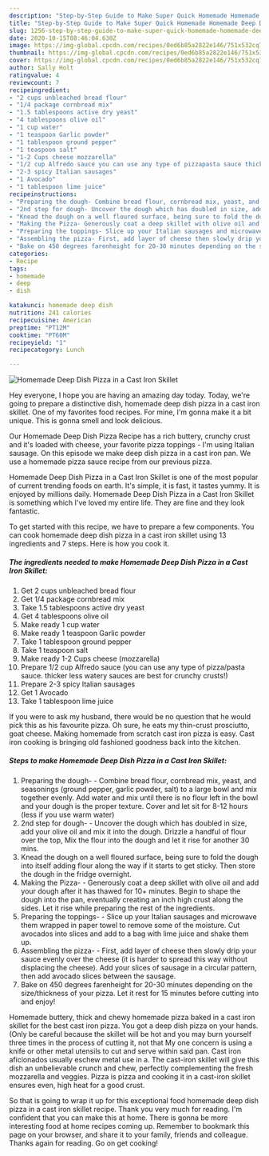```yaml
---
description: "Step-by-Step Guide to Make Super Quick Homemade Homemade Deep Dish Pizza in a Cast Iron Skillet"
title: "Step-by-Step Guide to Make Super Quick Homemade Homemade Deep Dish Pizza in a Cast Iron Skillet"
slug: 1256-step-by-step-guide-to-make-super-quick-homemade-homemade-deep-dish-pizza-in-a-cast-iron-skillet
date: 2020-10-15T08:46:04.630Z
image: https://img-global.cpcdn.com/recipes/0ed6b85a2822e146/751x532cq70/homemade-deep-dish-pizza-in-a-cast-iron-skillet-recipe-main-photo.jpg
thumbnail: https://img-global.cpcdn.com/recipes/0ed6b85a2822e146/751x532cq70/homemade-deep-dish-pizza-in-a-cast-iron-skillet-recipe-main-photo.jpg
cover: https://img-global.cpcdn.com/recipes/0ed6b85a2822e146/751x532cq70/homemade-deep-dish-pizza-in-a-cast-iron-skillet-recipe-main-photo.jpg
author: Sally Holt
ratingvalue: 4
reviewcount: 7
recipeingredient:
- "2 cups unbleached bread flour"
- "1/4 package cornbread mix"
- "1.5 tablespoons active dry yeast"
- "4 tablespoons olive oil"
- "1 cup water"
- "1 teaspoon Garlic powder"
- "1 tablespoon ground pepper"
- "1 teaspoon salt"
- "1-2 Cups cheese mozzarella"
- "1/2 cup Alfredo sauce you can use any type of pizzapasta sauce thicker less watery sauces are best for crunchy crusts"
- "2-3 spicy Italian sausages"
- "1 Avocado"
- "1 tablespoon lime juice"
recipeinstructions:
- "Preparing the dough- Combine bread flour, cornbread mix, yeast, and seasonings (ground pepper, garlic powder, salt) to a large bowl and mix together evenly. Add water and mix until there is no flour left in the bowl and your dough is the proper texture. Cover and let sit for 8-12 hours (less if you use warm water)"
- "2nd step for dough- Uncover the dough which has doubled in size, add your olive oil and mix it into the dough. Drizzle a handful of flour over the top, Mix the flour into the dough and let it rise for another 30 mins."
- "Knead the dough on a well floured surface, being sure to fold the dough into itself adding flour along the way if it starts to get sticky. Then store the dough in the fridge overnight."
- "Making the Pizza- Generously coat a deep skillet with olive oil and add your dough after it has thawed for 10+ minutes. Begin to shape the dough into the pan, eventually creating an inch high crust along the sides. Let it rise while preparing the rest of the ingredients."
- "Preparing the toppings- Slice up your Italian sausages and microwave them wrapped in paper towel to remove some of the moisture. Cut avocados into slices and add to a bag with lime juice and shake them up."
- "Assembling the pizza- First, add layer of cheese then slowly drip your sauce evenly over the cheese (it is harder to spread this way without displacing the cheese). Add your slices of sausage in a circular pattern, then add avocado slices between the sausage."
- "Bake on 450 degrees farenheight for 20-30 minutes depending on the size/thickness of your pizza. Let it rest for 15 minutes before cutting into and enjoy!"
categories:
- Recipe
tags:
- homemade
- deep
- dish

katakunci: homemade deep dish 
nutrition: 241 calories
recipecuisine: American
preptime: "PT12M"
cooktime: "PT60M"
recipeyield: "1"
recipecategory: Lunch

---
```



![Homemade Deep Dish Pizza in a Cast Iron Skillet](https://img-global.cpcdn.com/recipes/0ed6b85a2822e146/751x532cq70/homemade-deep-dish-pizza-in-a-cast-iron-skillet-recipe-main-photo.jpg)

Hey everyone, I hope you are having an amazing day today. Today, we're going to prepare a distinctive dish, homemade deep dish pizza in a cast iron skillet. One of my favorites food recipes. For mine, I'm gonna make it a bit unique. This is gonna smell and look delicious.

Our Homemade Deep Dish Pizza Recipe has a rich buttery, crunchy crust and it&#39;s loaded with cheese, your favorite pizza toppings - I&#39;m using Italian sausage. On this episode we make deep dish pizza in a cast iron pan. We use a homemade pizza sauce recipe from our previous pizza.

Homemade Deep Dish Pizza in a Cast Iron Skillet is one of the most popular of current trending foods on earth. It's simple, it is fast, it tastes yummy. It is enjoyed by millions daily. Homemade Deep Dish Pizza in a Cast Iron Skillet is something which I've loved my entire life. They are fine and they look fantastic.


To get started with this recipe, we have to prepare a few components. You can cook homemade deep dish pizza in a cast iron skillet using 13 ingredients and 7 steps. Here is how you cook it.

<!--inarticleads1-->

##### The ingredients needed to make Homemade Deep Dish Pizza in a Cast Iron Skillet:

1. Get 2 cups unbleached bread flour
1. Get 1/4 package cornbread mix
1. Take 1.5 tablespoons active dry yeast
1. Get 4 tablespoons olive oil
1. Make ready 1 cup water
1. Make ready 1 teaspoon Garlic powder
1. Take 1 tablespoon ground pepper
1. Take 1 teaspoon salt
1. Make ready 1-2 Cups cheese (mozzarella)
1. Prepare 1/2 cup Alfredo sauce (you can use any type of pizza/pasta sauce. thicker less watery sauces are best for crunchy crusts!)
1. Prepare 2-3 spicy Italian sausages
1. Get 1 Avocado
1. Take 1 tablespoon lime juice


If you were to ask my husband, there would be no question that he would pick this as his favourite pizza. Oh sure, he eats my thin-crust prosciutto, goat cheese. Making homemade from scratch cast iron pizza is easy. Cast iron cooking is bringing old fashioned goodness back into the kitchen. 

<!--inarticleads2-->

##### Steps to make Homemade Deep Dish Pizza in a Cast Iron Skillet:

1. Preparing the dough- - Combine bread flour, cornbread mix, yeast, and seasonings (ground pepper, garlic powder, salt) to a large bowl and mix together evenly. Add water and mix until there is no flour left in the bowl and your dough is the proper texture. Cover and let sit for 8-12 hours (less if you use warm water)
1. 2nd step for dough- - Uncover the dough which has doubled in size, add your olive oil and mix it into the dough. Drizzle a handful of flour over the top, Mix the flour into the dough and let it rise for another 30 mins.
1. Knead the dough on a well floured surface, being sure to fold the dough into itself adding flour along the way if it starts to get sticky. Then store the dough in the fridge overnight.
1. Making the Pizza- - Generously coat a deep skillet with olive oil and add your dough after it has thawed for 10+ minutes. Begin to shape the dough into the pan, eventually creating an inch high crust along the sides. Let it rise while preparing the rest of the ingredients.
1. Preparing the toppings- - Slice up your Italian sausages and microwave them wrapped in paper towel to remove some of the moisture. Cut avocados into slices and add to a bag with lime juice and shake them up.
1. Assembling the pizza- - First, add layer of cheese then slowly drip your sauce evenly over the cheese (it is harder to spread this way without displacing the cheese). Add your slices of sausage in a circular pattern, then add avocado slices between the sausage.
1. Bake on 450 degrees farenheight for 20-30 minutes depending on the size/thickness of your pizza. Let it rest for 15 minutes before cutting into and enjoy!


Homemade buttery, thick and chewy homemade pizza baked in a cast iron skillet for the best cast iron pizza. You got a deep dish pizza on your hands. (Only be careful because the skillet will be hot and you may burn yourself three times in the process of cutting it, not that My one concern is using a knife or other metal utensils to cut and serve within said pan. Cast iron aficionados usually eschew metal use in a. The cast-iron skillet will give this dish an unbelievable crunch and chew, perfectly complementing the fresh mozzarella and veggies. Pizza is pizza and cooking it in a cast-iron skillet ensures even, high heat for a good crust. 

So that is going to wrap it up for this exceptional food homemade deep dish pizza in a cast iron skillet recipe. Thank you very much for reading. I'm confident that you can make this at home. There is gonna be more interesting food at home recipes coming up. Remember to bookmark this page on your browser, and share it to your family, friends and colleague. Thanks again for reading. Go on get cooking!
